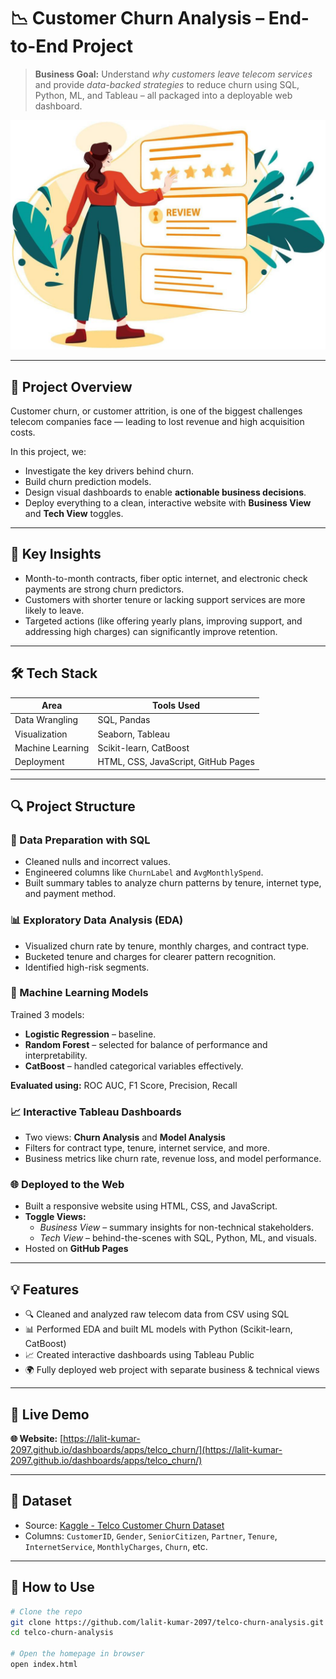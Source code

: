 # 📉 Customer Churn Analysis – End-to-End Project

> **Business Goal:** Understand *why customers leave telecom services* and provide *data-backed strategies* to reduce churn using SQL, Python, ML, and Tableau – all packaged into a deployable web dashboard.

![Churn Dashboard Screenshot](static/img/telco_dashboard.png)

---

## 🚀 Project Overview

Customer churn, or customer attrition, is one of the biggest challenges telecom companies face — leading to lost revenue and high acquisition costs.

In this project, we:
- Investigate the key drivers behind churn.
- Build churn prediction models.
- Design visual dashboards to enable **actionable business decisions**.
- Deploy everything to a clean, interactive website with **Business View** and **Tech View** toggles.

---

## 🧠 Key Insights

- Month-to-month contracts, fiber optic internet, and electronic check payments are strong churn predictors.
- Customers with shorter tenure or lacking support services are more likely to leave.
- Targeted actions (like offering yearly plans, improving support, and addressing high charges) can significantly improve retention.

---

## 🛠️ Tech Stack

| Area                  | Tools Used                                       |
|-----------------------|--------------------------------------------------|
| Data Wrangling        | SQL, Pandas                                      |
| Visualization         | Seaborn, Tableau                                 |
| Machine Learning      | Scikit-learn, CatBoost                           |
| Deployment            | HTML, CSS, JavaScript, GitHub Pages              |

---

## 🔍 Project Structure

### 📁 Data Preparation with SQL
- Cleaned nulls and incorrect values.
- Engineered columns like `ChurnLabel` and `AvgMonthlySpend`.
- Built summary tables to analyze churn patterns by tenure, internet type, and payment method.

### 📊 Exploratory Data Analysis (EDA)
- Visualized churn rate by tenure, monthly charges, and contract type.
- Bucketed tenure and charges for clearer pattern recognition.
- Identified high-risk segments.

### 🤖 Machine Learning Models
Trained 3 models:
- **Logistic Regression** – baseline.
- **Random Forest** – selected for balance of performance and interpretability.
- **CatBoost** – handled categorical variables effectively.

**Evaluated using:** ROC AUC, F1 Score, Precision, Recall

### 📈 Interactive Tableau Dashboards
- Two views: **Churn Analysis** and **Model Analysis**
- Filters for contract type, tenure, internet service, and more.
- Business metrics like churn rate, revenue loss, and model performance.

### 🌐 Deployed to the Web
- Built a responsive website using HTML, CSS, and JavaScript.
- **Toggle Views:** 
  - *Business View* – summary insights for non-technical stakeholders.
  - *Tech View* – behind-the-scenes with SQL, Python, ML, and visuals.
- Hosted on **GitHub Pages**

---

## 💡 Features

- 🔍 Cleaned and analyzed raw telecom data from CSV using SQL  
- 📊 Performed EDA and built ML models with Python (Scikit-learn, CatBoost)  
- 📈 Created interactive dashboards using Tableau Public  
- 🌍 Fully deployed web project with separate business & technical views  

---

## 📎 Live Demo

**🌐 Website:** [https://lalit-kumar-2097.github.io/dashboards/apps/telco_churn/](https://lalit-kumar-2097.github.io/dashboards/apps/telco_churn/)

---

## 📁 Dataset

- Source: [Kaggle - Telco Customer Churn Dataset](https://www.kaggle.com/blastchar/telco-customer-churn)
- Columns: `CustomerID`, `Gender`, `SeniorCitizen`, `Partner`, `Tenure`, `InternetService`, `MonthlyCharges`, `Churn`, etc.

---

## 🎯 How to Use

```bash
# Clone the repo
git clone https://github.com/lalit-kumar-2097/telco-churn-analysis.git
cd telco-churn-analysis

# Open the homepage in browser
open index.html
